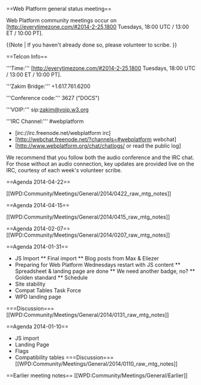 ==Web Platform general status meeting==

Web Platform community meetings occur on [http://everytimezone.com/#2014-2-25,1800 Tuesdays, 18:00 UTC / 13:00 ET / 10:00 PT]. 

{{Note | If you haven't already done so, please volunteer to scribe. }}

==Telcon Info==

'''Time:''' [http://everytimezone.com/#2014-2-25,1800 Tuesdays, 18:00 UTC / 13:00 ET / 10:00 PT]. 

'''Zakim Bridge:''' +1.617.761.6200

'''Conference code:''' 3627 ("DOCS") 

'''VOIP:'''  sip:zakim@voip.w3.org

'''IRC Channel:''' #webplatform
* [irc://irc.freenode.net/webplatform irc]
* [http://webchat.freenode.net/?channels=#webplatform webchat]
* [http://www.webplatform.org/chat/chatlogs/ or read the public log]

We recommend that you follow both the audio conference and the IRC chat.  For those without an audio connection, key updates are provided live on the IRC, courtesy of each week's volunteer scribe.

==Agenda 2014-04-22==

[[WPD:Community/Meetings/General/2014/0422_raw_mtg_notes]]

==Agenda 2014-04-15==

[[WPD:Community/Meetings/General/2014/0415_raw_mtg_notes]]

==Agenda 2014-02-07==
[[WPD:Community/Meetings/General/2014/0207_raw_mtg_notes]]

==Agenda 2014-01-31==

* JS Import
** Final import
** Blog posts from Max & Eliezer
* Preparing for Web Platform Wednesdays restart with JS content
** Spreadsheet & landing page are done
** We need another badge, no?
** Golden standard
** Schedule
* Site stability
* Compat Tables Task Force
* WPD landing page

===Discussion===
[[WPD:Community/Meetings/General/2014/0131_raw_mtg_notes]]

==Agenda 2014-01-10==
* JS import
* Landing Page
* Flags
* Compatibility tables
===Discussion===
[[WPD:Community/Meetings/General/2014/0110_raw_mtg_notes]]


==Earlier meeting notes==
[[WPD:Community/Meetings/General/Earlier]]